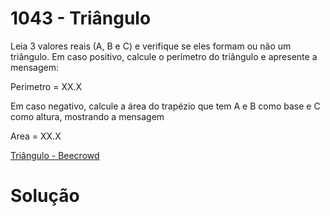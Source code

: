 # 1043 - Triângulo

Leia 3 valores reais (A, B e C) e verifique se eles formam ou não um triângulo. Em caso positivo, calcule o perímetro do triângulo e apresente a mensagem:

Perimetro = XX.X

Em caso negativo, calcule a área do trapézio que tem A e B como base e C como altura, mostrando a mensagem

Area = XX.X

[Triângulo - Beecrowd](https://www.beecrowd.com.br/judge/pt/problems/view/1043)

# Solução

```
```